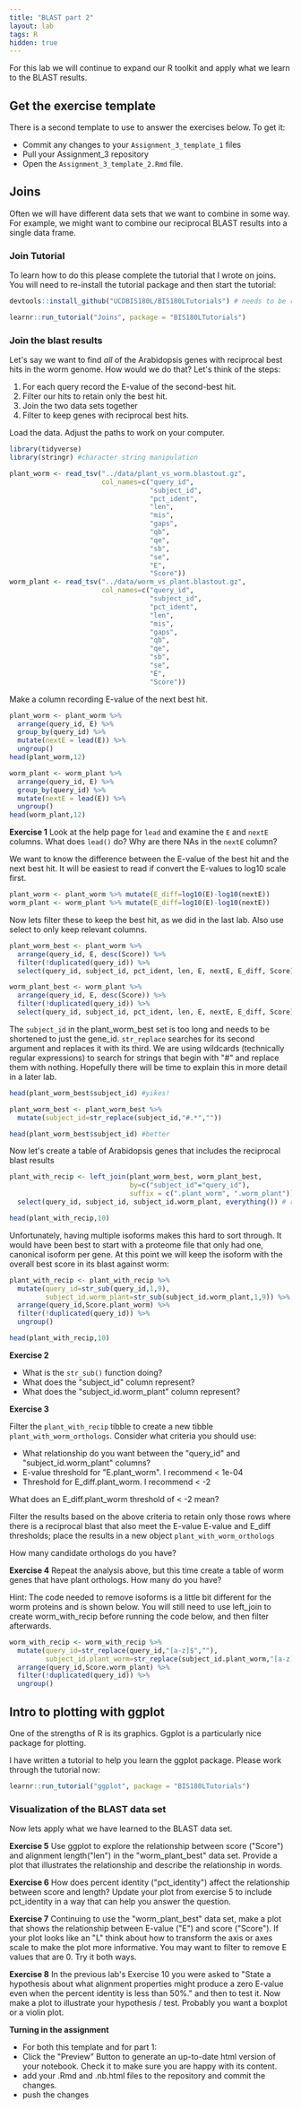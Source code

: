 ```yaml
---
title: "BLAST part 2"
layout: lab
tags: R
hidden: true
---
```


For this lab we will continue to expand our R toolkit and apply what we learn to the BLAST results.

## Get the exercise template

There is a second template to use to answer the exercises below.  To get it:

* Commit any changes to your `Assignment_3_template_1` files
* Pull your Assignment_3 repository
* Open the `Assignment_3_template_2.Rmd` file.

## Joins

Often we will have different data sets that we want to combine in some way.  For example, we might want to combine our reciprocal BLAST results into a single data frame.

### Join Tutorial

To learn how to do this please complete the tutorial that I wrote on joins.  You will need to re-install the tutorial package and then start the tutorial:


```r
devtools::install_github("UCDBIS180L/BIS180LTutorials") # needs to be reinstalled to get the new tutorial

learnr::run_tutorial("Joins", package = "BIS180LTutorials") 
```

### Join the blast results

Let's say we want to find *all* of the Arabidopsis genes with reciprocal best hits in the worm genome.  How would we do that?  Let's think of the steps:

1. For each query record the E-value of the second-best hit.
2. Filter our hits to retain only the best hit. 
3. Join the two data sets together
4. Filter to keep genes with reciprocal best hits.

Load the data.  Adjust the paths to work on your computer.

```r
library(tidyverse)
library(stringr) #character string manipulation

plant_worm <- read_tsv("../data/plant_vs_worm.blastout.gz",
                       col_names=c("query_id",
                                   "subject_id",
                                   "pct_ident",
                                   "len",
                                   "mis",
                                   "gaps",
                                   "qb",
                                   "qe",
                                   "sb",
                                   "se",
                                   "E",
                                   "Score"))
worm_plant <- read_tsv("../data/worm_vs_plant.blastout.gz",
                       col_names=c("query_id",
                                   "subject_id",
                                   "pct_ident",
                                   "len",
                                   "mis",
                                   "gaps",
                                   "qb",
                                   "qe",
                                   "sb",
                                   "se",
                                   "E",
                                   "Score"))
```

Make a column recording E-value of the next best hit.


```r
plant_worm <- plant_worm %>% 
  arrange(query_id, E) %>% 
  group_by(query_id) %>% 
  mutate(nextE = lead(E)) %>%
  ungroup()
head(plant_worm,12)

worm_plant <- worm_plant %>% 
  arrange(query_id, E) %>% 
  group_by(query_id) %>% 
  mutate(nextE = lead(E)) %>%
  ungroup()
head(worm_plant,12)
```

**Exercise 1**
Look at the help page for `lead` and examine the `E` and `nextE` columns.  What does `lead()` do?  Why are there NAs in the `nextE` column?

We want to know the difference between the E-value of the best hit and the next best hit.  It will be easiest to read if convert the E-values to log10 scale first.



```r
plant_worm <- plant_worm %>% mutate(E_diff=log10(E)-log10(nextE))
worm_plant <- worm_plant %>% mutate(E_diff=log10(E)-log10(nextE))
```



Now lets filter these to keep the best hit, as we did in the last lab.  Also use select to only keep relevant columns.


```r
plant_worm_best <- plant_worm %>%
  arrange(query_id, E, desc(Score)) %>%
  filter(!duplicated(query_id)) %>%
  select(query_id, subject_id, pct_ident, len, E, nextE, E_diff, Score)
```


```r
worm_plant_best <- worm_plant %>%
  arrange(query_id, E, desc(Score)) %>%
  filter(!duplicated(query_id)) %>%
  select(query_id, subject_id, pct_ident, len, E, nextE, E_diff, Score)
```


The `subject_id` in the plant_worm_best set is too long and needs to be shortened to just the gene_id.  `str_replace` searches for its second argument and replaces it with its third.  We are using wildcards (technically regular expressions) to search for strings that begin with "#" and replace them with nothing.  Hopefully there will be time to explain this in more detail in a later lab.


```r
head(plant_worm_best$subject_id) #yikes!

plant_worm_best <- plant_worm_best %>%
  mutate(subject_id=str_replace(subject_id,"#.*",""))

head(plant_worm_best$subject_id) #better
```

Now let's create a table of Arabidopsis genes that includes the reciprocal blast results


```r
plant_with_recip <- left_join(plant_worm_best, worm_plant_best,
                              by=c("subject_id"="query_id"),
                              suffix = c(".plant_worm", ".worm_plant")) %>%
  select(query_id, subject_id, subject_id.worm_plant, everything()) # rearrange columns 

head(plant_with_recip,10)
```

Unfortunately, having multiple isoforms makes this hard to sort through.  It would have been best to start with a proteome file that only had one, canonical isoform per gene.  At this point we will keep the isoform with the overall best score in its blast against worm:


```r
plant_with_recip <- plant_with_recip %>%
  mutate(query_id=str_sub(query_id,1,9), 
         subject_id.worm_plant=str_sub(subject_id.worm_plant,1,9)) %>%
  arrange(query_id,Score.plant_worm) %>%
  filter(!duplicated(query_id)) %>%
  ungroup()

head(plant_with_recip,10)                          
```

**Exercise 2**

* What is the `str_sub()` function doing?
* What does the "subject_id" column represent?
* What does the "subject_id.worm_plant" column represent?

**Exercise 3**

Filter the `plant_with_recip` tibble to create a new tibble `plant_with_worm_orthologs`.  Consider what criteria you should use:

* What relationship do you want between the "query_id" and "subject_id.worm_plant" columns?
* E-value threshold for "E.plant_worm".  I recommend < 1e-04
* Threshold for E_diff.plant_worm.  I recommend < -2 

What does an E_diff.plant_worm threshold of < -2 mean?

Filter the results based on the above criteria to retain only those rows where there is a reciprocal blast that also meet the E-value E-value and E_diff thresholds; place the results in a new object `plant_with_worm_orthologs`

How many candidate orthologs do you have?



**Exercise 4**
Repeat the analysis above, but this time create a table of worm genes that have plant orthologs.  How many do you have?

Hint: The code needed to remove isoforms is a little bit different for the worm proteins and is shown below.  You will still need to use left_join to create worm_with_recip before running the code below, and then filter afterwards.





```r
worm_with_recip <- worm_with_recip %>%
  mutate(query_id=str_replace(query_id,"[a-z]$",""), 
         subject_id.plant_worm=str_replace(subject_id.plant_worm,"[a-z]$","")) %>%
  arrange(query_id,Score.worm_plant) %>%
  filter(!duplicated(query_id)) %>%
  ungroup()
```





## Intro to plotting with ggplot

One of the strengths of R is its graphics.  Ggplot is a particularly nice package for plotting.

I have written a tutorial to help you learn the ggplot package.  Please work through the tutorial now:


```r
learnr::run_tutorial("ggplot", package = "BIS180LTutorials") 
```

### Visualization of the BLAST data set

Now lets apply what we have learned to the BLAST data set.

**Exercise 5**
Use ggplot to explore the relationship between score ("Score") and alignment length("len") in the "worm_plant_best" data set.  Provide a plot that illustrates the relationship and describe the relationship in words.



**Exercise 6**
How does percent identity ("pct_identity") affect the relationship between score and length?  Update your plot from exercise 5 to include pct_identity in a way that can help you answer the question.



**Exercise 7**
Continuing to use the "worm_plant_best" data set, make a plot that shows the relationship between E-value ("E") and score ("Score").  If your plot looks like an "L" think about how to transform the axis or axes scale to make the plot more informative.  You may want to filter to remove E values that are 0.  Try it both ways.  




**Exercise 8**
In the previous lab's Exercise 10 you were asked to "State a hypothesis about what alignment properties might produce a zero E-value even when the percent identity is less than 50%." and then to test it.  Now make a plot to illustrate your hypothesis / test.  Probably you want a boxplot or a violin plot.

**Turning in the assignment**

* For both this template and for part 1:
* Click the "Preview" Button to generate an up-to-date html version of your notebook.  Check it to make sure you are happy with its content.
* add your .Rmd and .nb.html files to the repository and commit the changes.
* push the changes
